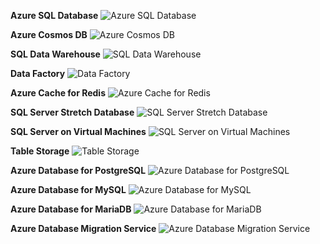 ﻿**Azure SQL Database**
![Azure SQL Database](https://dinowang.github.io/azure-services-icon/Artifacts/Databases/Azure+SQL+Database.svg)

**Azure Cosmos DB**
![Azure Cosmos DB](https://dinowang.github.io/azure-services-icon/Artifacts/Databases/Azure+Cosmos+DB.svg)

**SQL Data Warehouse**
![SQL Data Warehouse](https://dinowang.github.io/azure-services-icon/Artifacts/Databases/SQL+Data+Warehouse.svg)

**Data Factory**
![Data Factory](https://dinowang.github.io/azure-services-icon/Artifacts/Databases/Data+Factory.svg)

**Azure Cache for Redis**
![Azure Cache for Redis](https://dinowang.github.io/azure-services-icon/Artifacts/Databases/Azure+Cache+for+Redis.svg)

**SQL Server Stretch Database**
![SQL Server Stretch Database](https://dinowang.github.io/azure-services-icon/Artifacts/Databases/SQL+Server+Stretch+Database.svg)

**SQL Server on Virtual Machines**
![SQL Server on Virtual Machines](https://dinowang.github.io/azure-services-icon/Artifacts/Databases/SQL+Server+on+Virtual+Machines.svg)

**Table Storage**
![Table Storage](https://dinowang.github.io/azure-services-icon/Artifacts/Databases/Table+Storage.svg)

**Azure Database for PostgreSQL**
![Azure Database for PostgreSQL](https://dinowang.github.io/azure-services-icon/Artifacts/Databases/Azure+Database+for+PostgreSQL.svg)

**Azure Database for MySQL**
![Azure Database for MySQL](https://dinowang.github.io/azure-services-icon/Artifacts/Databases/Azure+Database+for+MySQL.svg)

**Azure Database for MariaDB**
![Azure Database for MariaDB](https://dinowang.github.io/azure-services-icon/Artifacts/Databases/Azure+Database+for+MariaDB.svg)

**Azure Database Migration Service**
![Azure Database Migration Service](https://dinowang.github.io/azure-services-icon/Artifacts/Databases/Azure+Database+Migration+Service.svg)


